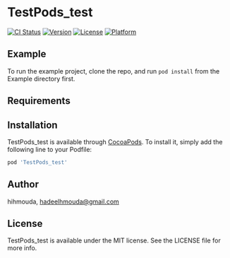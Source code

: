 # TestPods_test

[![CI Status](https://img.shields.io/travis/hihmouda/TestPods_test.svg?style=flat)](https://travis-ci.org/hihmouda/TestPods_test)
[![Version](https://img.shields.io/cocoapods/v/TestPods_test.svg?style=flat)](https://cocoapods.org/pods/TestPods_test)
[![License](https://img.shields.io/cocoapods/l/TestPods_test.svg?style=flat)](https://cocoapods.org/pods/TestPods_test)
[![Platform](https://img.shields.io/cocoapods/p/TestPods_test.svg?style=flat)](https://cocoapods.org/pods/TestPods_test)

## Example

To run the example project, clone the repo, and run `pod install` from the Example directory first.

## Requirements

## Installation

TestPods_test is available through [CocoaPods](https://cocoapods.org). To install
it, simply add the following line to your Podfile:

```ruby
pod 'TestPods_test'
```

## Author

hihmouda, hadeelhmouda@gmail.com

## License

TestPods_test is available under the MIT license. See the LICENSE file for more info.
